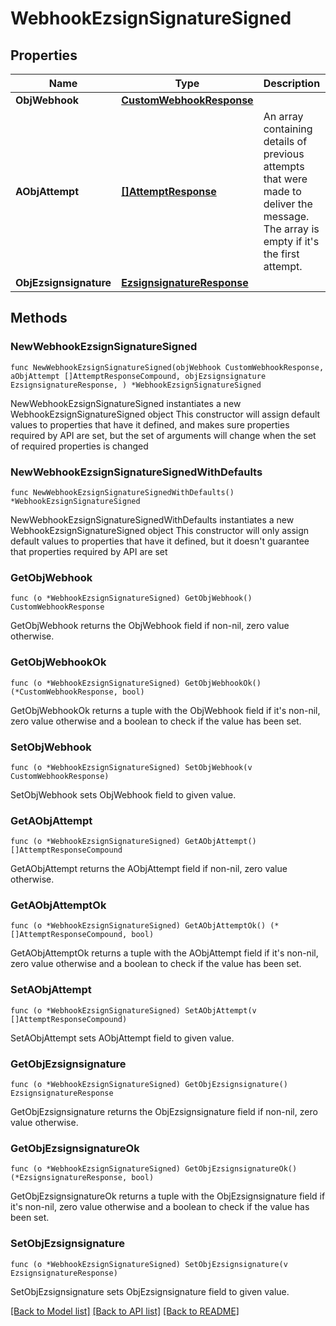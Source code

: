 # WebhookEzsignSignatureSigned

## Properties

Name | Type | Description | Notes
------------ | ------------- | ------------- | -------------
**ObjWebhook** | [**CustomWebhookResponse**](CustomWebhookResponse.md) |  | 
**AObjAttempt** | [**[]AttemptResponse**](AttemptResponse.md) | An array containing details of previous attempts that were made to deliver the message. The array is empty if it&#39;s the first attempt. | 
**ObjEzsignsignature** | [**EzsignsignatureResponse**](EzsignsignatureResponse.md) |  | 

## Methods

### NewWebhookEzsignSignatureSigned

`func NewWebhookEzsignSignatureSigned(objWebhook CustomWebhookResponse, aObjAttempt []AttemptResponseCompound, objEzsignsignature EzsignsignatureResponse, ) *WebhookEzsignSignatureSigned`

NewWebhookEzsignSignatureSigned instantiates a new WebhookEzsignSignatureSigned object
This constructor will assign default values to properties that have it defined,
and makes sure properties required by API are set, but the set of arguments
will change when the set of required properties is changed

### NewWebhookEzsignSignatureSignedWithDefaults

`func NewWebhookEzsignSignatureSignedWithDefaults() *WebhookEzsignSignatureSigned`

NewWebhookEzsignSignatureSignedWithDefaults instantiates a new WebhookEzsignSignatureSigned object
This constructor will only assign default values to properties that have it defined,
but it doesn't guarantee that properties required by API are set

### GetObjWebhook

`func (o *WebhookEzsignSignatureSigned) GetObjWebhook() CustomWebhookResponse`

GetObjWebhook returns the ObjWebhook field if non-nil, zero value otherwise.

### GetObjWebhookOk

`func (o *WebhookEzsignSignatureSigned) GetObjWebhookOk() (*CustomWebhookResponse, bool)`

GetObjWebhookOk returns a tuple with the ObjWebhook field if it's non-nil, zero value otherwise
and a boolean to check if the value has been set.

### SetObjWebhook

`func (o *WebhookEzsignSignatureSigned) SetObjWebhook(v CustomWebhookResponse)`

SetObjWebhook sets ObjWebhook field to given value.


### GetAObjAttempt

`func (o *WebhookEzsignSignatureSigned) GetAObjAttempt() []AttemptResponseCompound`

GetAObjAttempt returns the AObjAttempt field if non-nil, zero value otherwise.

### GetAObjAttemptOk

`func (o *WebhookEzsignSignatureSigned) GetAObjAttemptOk() (*[]AttemptResponseCompound, bool)`

GetAObjAttemptOk returns a tuple with the AObjAttempt field if it's non-nil, zero value otherwise
and a boolean to check if the value has been set.

### SetAObjAttempt

`func (o *WebhookEzsignSignatureSigned) SetAObjAttempt(v []AttemptResponseCompound)`

SetAObjAttempt sets AObjAttempt field to given value.


### GetObjEzsignsignature

`func (o *WebhookEzsignSignatureSigned) GetObjEzsignsignature() EzsignsignatureResponse`

GetObjEzsignsignature returns the ObjEzsignsignature field if non-nil, zero value otherwise.

### GetObjEzsignsignatureOk

`func (o *WebhookEzsignSignatureSigned) GetObjEzsignsignatureOk() (*EzsignsignatureResponse, bool)`

GetObjEzsignsignatureOk returns a tuple with the ObjEzsignsignature field if it's non-nil, zero value otherwise
and a boolean to check if the value has been set.

### SetObjEzsignsignature

`func (o *WebhookEzsignSignatureSigned) SetObjEzsignsignature(v EzsignsignatureResponse)`

SetObjEzsignsignature sets ObjEzsignsignature field to given value.



[[Back to Model list]](../README.md#documentation-for-models) [[Back to API list]](../README.md#documentation-for-api-endpoints) [[Back to README]](../README.md)



